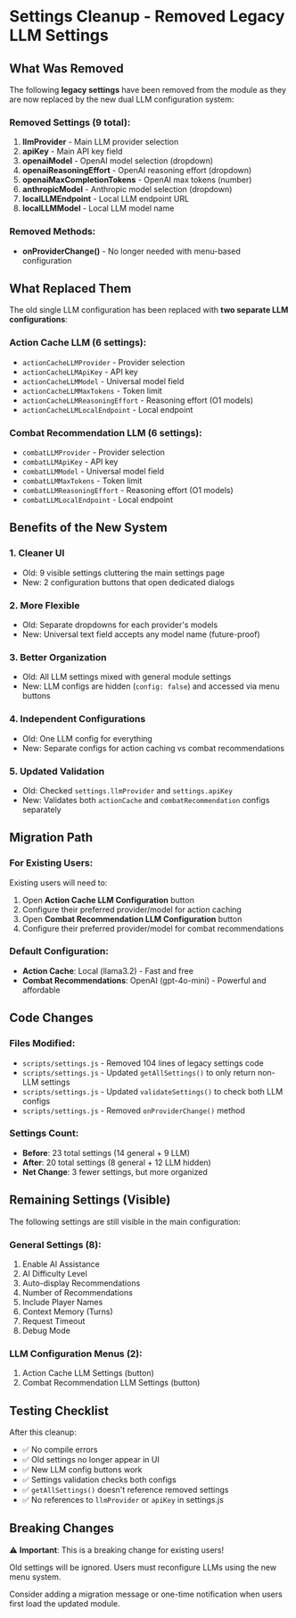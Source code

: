# Settings Cleanup - Removed Legacy LLM Settings

## What Was Removed

The following **legacy settings** have been removed from the module as they are now replaced by the new dual LLM configuration system:

### Removed Settings (9 total):

1. **llmProvider** - Main LLM provider selection
2. **apiKey** - Main API key field
3. **openaiModel** - OpenAI model selection (dropdown)
4. **openaiReasoningEffort** - OpenAI reasoning effort (dropdown)
5. **openaiMaxCompletionTokens** - OpenAI max tokens (number)
6. **anthropicModel** - Anthropic model selection (dropdown)
7. **localLLMEndpoint** - Local LLM endpoint URL
8. **localLLMModel** - Local LLM model name

### Removed Methods:

- **onProviderChange()** - No longer needed with menu-based configuration

## What Replaced Them

The old single LLM configuration has been replaced with **two separate LLM configurations**:

### Action Cache LLM (6 settings):
- `actionCacheLLMProvider` - Provider selection
- `actionCacheLLMApiKey` - API key
- `actionCacheLLMModel` - Universal model field
- `actionCacheLLMMaxTokens` - Token limit
- `actionCacheLLMReasoningEffort` - Reasoning effort (O1 models)
- `actionCacheLLMLocalEndpoint` - Local endpoint

### Combat Recommendation LLM (6 settings):
- `combatLLMProvider` - Provider selection
- `combatLLMApiKey` - API key
- `combatLLMModel` - Universal model field
- `combatLLMMaxTokens` - Token limit
- `combatLLMReasoningEffort` - Reasoning effort (O1 models)
- `combatLLMLocalEndpoint` - Local endpoint

## Benefits of the New System

### 1. Cleaner UI
- Old: 9 visible settings cluttering the main settings page
- New: 2 configuration buttons that open dedicated dialogs

### 2. More Flexible
- Old: Separate dropdowns for each provider's models
- New: Universal text field accepts any model name (future-proof)

### 3. Better Organization
- Old: All LLM settings mixed with general module settings
- New: LLM configs are hidden (`config: false`) and accessed via menu buttons

### 4. Independent Configurations
- Old: One LLM config for everything
- New: Separate configs for action caching vs combat recommendations

### 5. Updated Validation
- Old: Checked `settings.llmProvider` and `settings.apiKey`
- New: Validates both `actionCache` and `combatRecommendation` configs separately

## Migration Path

### For Existing Users:
Existing users will need to:
1. Open **Action Cache LLM Configuration** button
2. Configure their preferred provider/model for action caching
3. Open **Combat Recommendation LLM Configuration** button
4. Configure their preferred provider/model for combat recommendations

### Default Configuration:
- **Action Cache**: Local (llama3.2) - Fast and free
- **Combat Recommendations**: OpenAI (gpt-4o-mini) - Powerful and affordable

## Code Changes

### Files Modified:
- `scripts/settings.js` - Removed 104 lines of legacy settings code
- `scripts/settings.js` - Updated `getAllSettings()` to only return non-LLM settings
- `scripts/settings.js` - Updated `validateSettings()` to check both LLM configs
- `scripts/settings.js` - Removed `onProviderChange()` method

### Settings Count:
- **Before**: 23 total settings (14 general + 9 LLM)
- **After**: 20 total settings (8 general + 12 LLM hidden)
- **Net Change**: 3 fewer settings, but more organized

## Remaining Settings (Visible)

The following settings are still visible in the main configuration:

### General Settings (8):
1. Enable AI Assistance
2. AI Difficulty Level
3. Auto-display Recommendations
4. Number of Recommendations
5. Include Player Names
6. Context Memory (Turns)
7. Request Timeout
8. Debug Mode

### LLM Configuration Menus (2):
1. Action Cache LLM Settings (button)
2. Combat Recommendation LLM Settings (button)

## Testing Checklist

After this cleanup:
- ✅ No compile errors
- ✅ Old settings no longer appear in UI
- ✅ New LLM config buttons work
- ✅ Settings validation checks both configs
- ✅ `getAllSettings()` doesn't reference removed settings
- ✅ No references to `llmProvider` or `apiKey` in settings.js

## Breaking Changes

⚠️ **Important**: This is a breaking change for existing users!

Old settings will be ignored. Users must reconfigure LLMs using the new menu system.

Consider adding a migration message or one-time notification when users first load the updated module.
